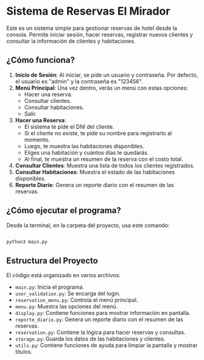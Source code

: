 # Sistema de Reservas El Mirador

Este es un sistema simple para gestionar reservas de hotel desde la consola. Permite iniciar sesión, hacer reservas, registrar nuevos clientes y consultar la información de clientes y habitaciones.

## ¿Cómo funciona?

1. **Inicio de Sesión**: Al iniciar, se pide un usuario y contraseña. Por defecto, el usuario es "admin" y la contraseña es "123456".
2. **Menú Principal**: Una vez dentro, verás un menú con estas opciones:
   - Hacer una reserva.
   - Consultar clientes.
   - Consultar habitaciones.
   - Salir.
3. **Hacer una Reserva**:
   - El sistema te pide el DNI del cliente.
   - Si el cliente no existe, te pide su nombre para registrarlo al momento.
   - Luego, te muestra las habitaciones disponibles.
   - Eliges una habitación y cuántos días te quedarás.
   - Al final, te muestra un resumen de la reserva con el costo total.
4. **Consultar Clientes**: Muestra una lista de todos los clientes registrados.
5. **Consultar Habitaciones**: Muestra el estado de las habitaciones disponibles.
6. **Reporte Diario**: Genera un reporte diario con el resumen de las reservas.

## ¿Cómo ejecutar el programa?

Desde la terminal, en la carpeta del proyecto, usa este comando:

```bash

python3 main.py

```

## Estructura del Proyecto

El código está organizado en varios archivos:

- `main.py`: Inicia el programa.
- `user_validation.py`: Se encarga del login.
- `reservation_menu.py`: Controla el menú principal.
- `menu.py`: Muestra las opciones del menú.
- `display.py`: Contiene funciones para mostrar información en pantalla.
- `reporte_diario.py`: Genera un reporte diario con el resumen de las reservas.
- `reservation.py`: Contiene la lógica para hacer reservas y consultas.
- `storage.py`: Guarda los datos de las habitaciones y clientes.
- `utils.py`: Contiene funciones de ayuda para limpiar la pantalla y mostrar títulos.
